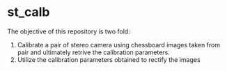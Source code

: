 # st_calb
The objective of this repository is two fold:
  1.  Calibrate a pair of stereo camera using chessboard images taken from pair and ultimately retrive the calibration parameters.
  2.  Utilize the calibration parameters obtained to rectify the images 
